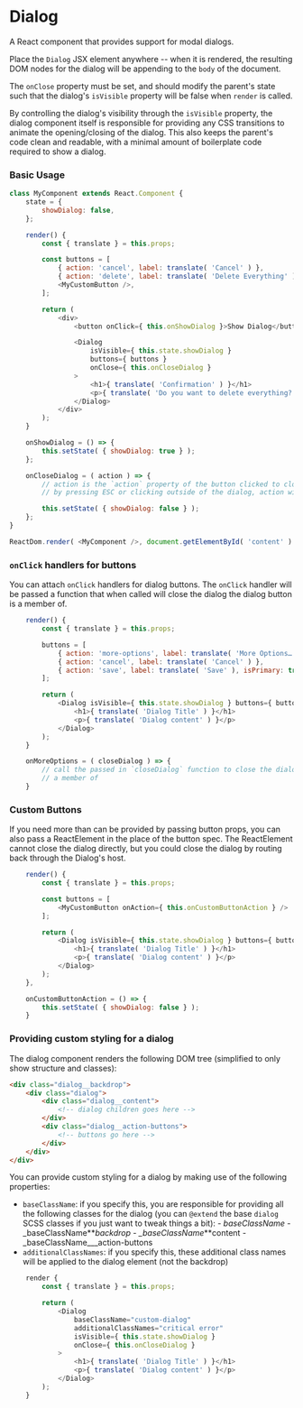 # Dialog

A React component that provides support for modal dialogs.

Place the `Dialog` JSX element anywhere -- when it is rendered, the resulting DOM nodes for the dialog will be
appending to the `body` of the document.

The `onClose` property must be set, and should modify the parent's state such that the dialog's `isVisible` property
will be false when `render` is called.

By controlling the dialog's visibility through the `isVisible` property, the dialog component itself is responsible for
providing any CSS transitions to animate the opening/closing of the dialog. This also keeps the parent's code clean and
readable, with a minimal amount of boilerplate code required to show a dialog.

### Basic Usage

```js
class MyComponent extends React.Component {
	state = {
		showDialog: false,
	};

	render() {
		const { translate } = this.props;

		const buttons = [
			{ action: 'cancel', label: translate( 'Cancel' ) },
			{ action: 'delete', label: translate( 'Delete Everything' ), isPrimary: true },
			<MyCustomButton />,
		];

		return (
			<div>
				<button onClick={ this.onShowDialog }>Show Dialog</button>

				<Dialog
					isVisible={ this.state.showDialog }
					buttons={ buttons }
					onClose={ this.onCloseDialog }
				>
					<h1>{ translate( 'Confirmation' ) }</h1>
					<p>{ translate( 'Do you want to delete everything?' ) }</p>
				</Dialog>
			</div>
		);
	}

	onShowDialog = () => {
		this.setState( { showDialog: true } );
	};

	onCloseDialog = ( action ) => {
		// action is the `action` property of the button clicked to close the dialog. If the dialog is closed
		// by pressing ESC or clicking outside of the dialog, action will be `undefined`

		this.setState( { showDialog: false } );
	};
}

ReactDom.render( <MyComponent />, document.getElementById( 'content' ) );
```

### `onClick` handlers for buttons

You can attach `onClick` handlers for dialog buttons. The `onClick` handler will be passed a function that when
called will close the dialog the dialog button is a member of.

```js
	render() {
		const { translate } = this.props;

		buttons = [
			{ action: 'more-options', label: translate( 'More Options…' ), onClick: this.onMoreOptions },
			{ action: 'cancel', label: translate( 'Cancel' ) },
			{ action: 'save', label: translate( 'Save' ), isPrimary: true }
		];

		return (
			<Dialog isVisible={ this.state.showDialog } buttons={ buttons } onClose={ this.onCloseDialog }>
				<h1>{ translate( 'Dialog Title' ) }</h1>
				<p>{ translate( 'Dialog content' ) }</p>
			</Dialog>
		);
	}

	onMoreOptions = ( closeDialog ) => {
		// call the passed in `closeDialog` function to close the dialog the dialog button is
		// a member of
	}
```

### Custom Buttons

If you need more than can be provided by passing button props, you can also pass a ReactElement in the place of
the button spec. The ReactElement cannot close the dialog directly, but you could close the dialog by routing back
through the Dialog's host.

```js
	render() {
		const { translate } = this.props;

		const buttons = [
			<MyCustomButton onAction={ this.onCustomButtonAction } />
		];

		return (
			<Dialog isVisible={ this.state.showDialog } buttons={ buttons } onClose={ this.onCloseDialog }>
				<h1>{ translate( 'Dialog Title' ) }</h1>
				<p>{ translate( 'Dialog content' ) }</p>
			</Dialog>
		);
	},

	onCustomButtonAction = () => {
		this.setState( { showDialog: false } );
	}

```

### Providing custom styling for a dialog

The dialog component renders the following DOM tree (simplified to only show structure and classes):

```html
<div class="dialog__backdrop">
	<div class="dialog">
		<div class="dialog__content">
			<!-- dialog children goes here -->
		</div>
		<div class="dialog__action-buttons">
			<!-- buttons go here -->
		</div>
	</div>
</div>
```

You can provide custom styling for a dialog by making use of the following properties:

- `baseClassName`: if you specify this, you are responsible for providing all the following classes for the dialog (you
  can `@extend` the base `dialog` SCSS classes if you just want to tweak things a bit): - _baseClassName_ - \_baseClassName**_backdrop - \_baseClassName_**content - \_baseClassName\_\_\_action-buttons
- `additionalClassNames`: if you specify this, these additional class names will be applied to the dialog element
  (not the backdrop)

```js
	render {
		const { translate } = this.props;

		return (
			<Dialog
				baseClassName="custom-dialog"
				additionalClassNames="critical error"
				isVisible={ this.state.showDialog }
				onClose={ this.onCloseDialog }
			>
				<h1>{ translate( 'Dialog Title' ) }</h1>
				<p>{ translate( 'Dialog content' ) }</p>
			</Dialog>
		);
	}
```
